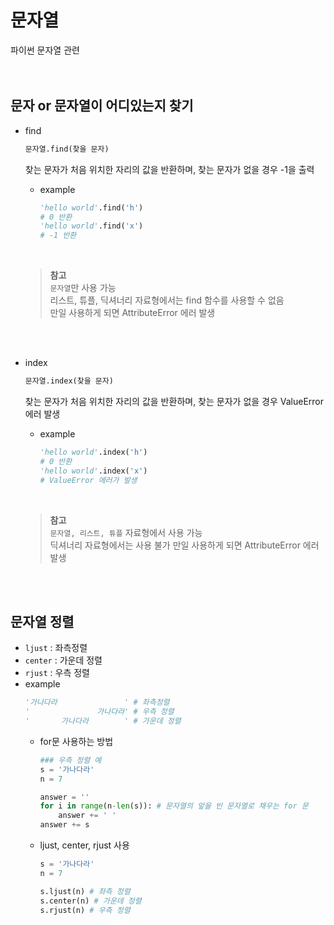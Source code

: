 # 문자열
파이썬 문자열 관련  
<br><br>  

## 문자 or 문자열이 어디있는지 찾기
- find 
  ```python
  문자열.find(찾을 문자)
  ```  
  찾는 문자가 처음 위치한 자리의 값을 반환하며, 찾는 문자가 없을 경우 -1을 출력  
  
  - example
    ```python
    'hello world'.find('h')
    # 0 반환
    'hello world'.find('x')
    # -1 반환
    ```  
  <br>
  
  > **참고**  
  > ```문자열```만 사용 가능  
  > 리스트, 튜플, 딕셔너리 자료형에서는 find 함수를 사용할 수 없음  
  > 만일 사용하게 되면 AttributeError 에러 발생  

  <br><br>
  
- index
  ```python
  문자열.index(찾을 문자)
  ```  
  찾는 문자가 처음 위치한 자리의 값을 반환하며, 찾는 문자가 없을 경우 ValueError 에러 발생  
  
  - example
    ```python
    'hello world'.index('h')
    # 0 반환
    'hello world'.index('x')
    # ValueError 에러가 발생
    ```  
  <br>
  
  > **참고**  
  > ```문자열, 리스트, 튜플``` 자료형에서 사용 가능  
  > 딕셔너리 자료형에서는 사용 불가
  > 만일 사용하게 되면 AttributeError 에러 발생

<br><br>
  
## 문자열 정렬
- ```ljust``` : 좌측정렬
- ```center``` : 가운데 정렬
- ```rjust``` : 우측 정렬
- example
  ```python
  '가나다라               ' # 좌측정렬
  '               가나다라' # 우측 정렬
  '       가나다라        ' # 가운데 정렬
  ```  
  - for문 사용하는 방법
    ```python
    ### 우측 정렬 예
    s = '가나다라'
    n = 7

    answer = ''
    for i in range(n-len(s)): # 문자열의 앞을 빈 문자열로 채우는 for 문
        answer += ' '
    answer += s
    ```  
  - ljust, center, rjust 사용
    ```python
    s = '가나다라'
    n = 7

    s.ljust(n) # 좌측 정렬
    s.center(n) # 가운데 정렬
    s.rjust(n) # 우측 정렬
    ```  
  <br><br>
  
